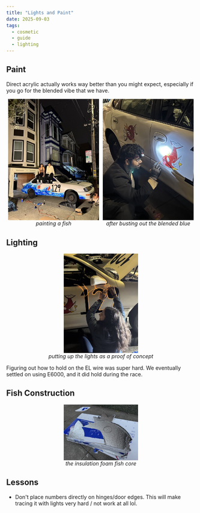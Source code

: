 ```yaml
---
title: "Lights and Paint"
date: 2025-09-03
tags:
  - cosmetic
  - guide
  - lighting
---
```


## Paint
Direct acrylic actually works way better than you might expect, especially if you go for the blended vibe that we have.

<div style="display: flex; align-items: flex-start;">
  <div style="flex: 1; display: flex; justify-content: center; max-width: 100%; margin: 0 5px;">
    <img src="images/cosmetic/cosmetic-paint-1.jpg"
         style="height: auto;">
  </div>
  <div style="flex: 1; display: flex; justify-content: center; max-width: 100%; margin: 0 5px;">
    <img src="images/cosmetic/cosmetic-paint-2.jpg"
         style="height: auto;">
  </div>
</div>
<div style="display: flex; align-items: flex-start;">
  <div style="flex: 1; display: flex; text-align: center; justify-content: center; font-style: italic;">painting a fish</div>
  <div style="flex: 1; display: flex; text-align: center; justify-content: center; font-style: italic;">after busting out the blended blue</div>
</div>


## Lighting

<div style="display: flex; align-items: center;">
  <div style="flex: 1; display: flex; justify-content: center; max-width: 100%; margin: 0 5px;">
    <img src="images/cosmetic/cosmetic-lighting-1.jpg"
         style="height: auto; max-width: 40%;">
  </div>
</div>
<div style="flex: 1; display: flex; text-align: center; justify-content: center; font-style: italic;">
putting up the lights as a proof of concept</div>

Figuring out how to hold on the EL wire was super hard. We eventually settled on using E6000, and it did hold during the race.


## Fish Construction

<div style="display: flex; align-items: center;">
  <div style="flex: 1; display: flex; justify-content: center; max-width: 100%; margin: 0 5px;">
    <img src="images/cosmetic/cosmetic-fish1.jpg"
         style="height: auto; max-width: 40%;">
  </div>
</div>
<div style="flex: 1; display: flex; text-align: center; justify-content: center; font-style: italic;">
the insulation foam fish core</div>


## Lessons
- Don't place numbers directly on hinges/door edges. This will make tracing it with lights very hard / not work at all lol.